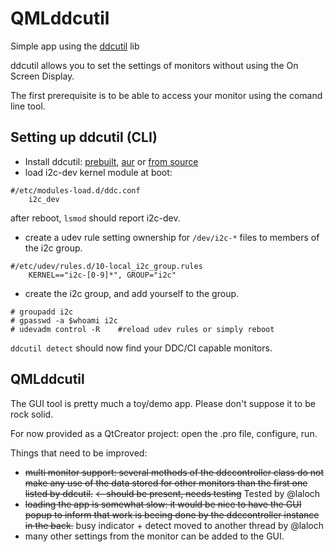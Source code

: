 # QMLddcutil
Simple app using the [ddcutil](http://www.ddcutil.com/) lib

ddcutil allows you to set the settings of monitors without using the On Screen Display.

The first prerequisite is to be able to access your monitor using the comand line tool.

## Setting up ddcutil (CLI)
* Install ddcutil: [prebuilt](http://www.ddcutil.com/#installing-ddcutil-from-prebuilt-packages), [aur](https://aur.archlinux.org/packages/ddcutil-git/) or [from source](http://www.ddcutil.com/building/)
* load i2c-dev kernel module at boot:
```
#/etc/modules-load.d/ddc.conf
    i2c_dev
```
after reboot, `lsmod` should report i2c-dev.
* create a udev rule setting ownership for `/dev/i2c-*` files to members of the i2c group.
```
#/etc/udev/rules.d/10-local_i2c_group.rules
    KERNEL=="i2c-[0-9]*", GROUP="i2c"
```
* create the i2c group, and add yourself to the group.
```
# groupadd i2c
# gpasswd -a $whoami i2c
# udevadm control -R    #reload udev rules or simply reboot
```

`ddcutil detect` should now find your DDC/CI capable monitors.

## QMLddcutil
The GUI tool is pretty much a toy/demo app. Please don't suppose it to be rock solid.

For now provided as a QtCreator project: open the .pro file, configure, run.

Things that need to be improved:
* ~~multi monitor support: several methods of the ddccontroller class do not make any use of the data stored for other monitors than the first one listed by ddcutil.~~ ~~<- should be present, needs testing~~ Tested by @laloch
* ~~loading the app is somewhat slow: it would be nice to have the GUI popup to inform that work is beeing done by the ddccontroller instance in the back.~~ busy indicator + detect moved to another thread by @laloch
* many other settings from the monitor can be added to the GUI.
